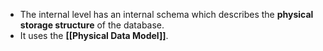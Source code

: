 - The internal level has an internal schema which describes the **physical storage structure** of the database.
- It uses the **[[Physical Data Model]]**.